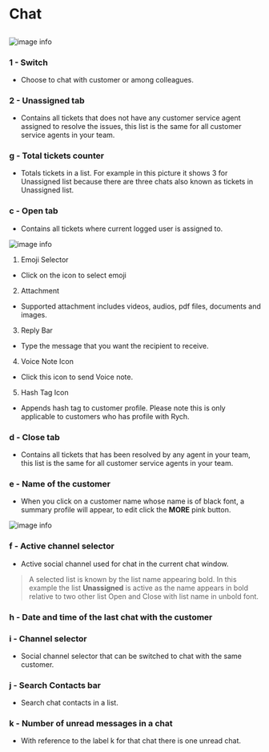 # Chat

##

<!-- ![image info](../../static/img/chats_img/chat100.jpg) -->
![image info](../../static/img/chats_img/chat01.jpg)

### 1 - Switch

+ Choose  to chat with customer or among colleagues.

### 2 - Unassigned tab

+ Contains all tickets that does not have any customer service agent assigned to resolve the issues, this list is the same for all customer service agents in your team.

### g - Total tickets counter

+ Totals tickets in a list. For example in this picture it shows 3 for Unassigned list
because there are three chats also known as tickets in Unassigned list.

### c - Open tab

+ Contains all tickets where current logged user is assigned to.

![image info](../../static/img/chats_img/sample_chat.jpg)

1. Emoji Selector
 + Click on the icon to select emoji

2. Attachment
 + Supported attachment includes videos, audios, pdf files, documents and images.

3. Reply Bar
 + Type the message that you want the recipient to receive.

4. Voice Note Icon
 + Click this icon to send Voice note.

5. Hash Tag Icon
 + Appends hash tag to customer profile. Please note this is only applicable to customers who has profile with Rych.

### d - Close tab

+ Contains all tickets that has been resolved by any agent in your team, this list is the same for all customer service agents in your team.

### e - Name of the customer

+ When you click on a customer name whose name is of black font, a summary profile will appear,
to edit click the **MORE** pink button.

![image info](../../static/img/chats_img/summary_chat2.jpg)

### f - Active channel selector

+ Active social channel used for chat in the current chat window.

> A selected list is known by the list name appearing bold. In this example the list **Unassigned** is active as the name appears in bold relative to two other list Open and Close with list name in unbold font.

### h - Date and time of the last chat with the customer

### i - Channel selector

+ Social channel selector that can be switched to chat with the same customer.

### j - Search Contacts bar

+ Search chat contacts in a list.

### k - Number of unread messages in a chat

+ With reference to the label k for that chat there is one unread chat.
